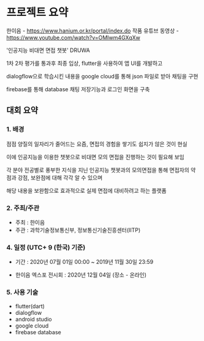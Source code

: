 # 프로젝트 요약
한이음 - https://www.hanium.or.kr/portal/index.do
작품 유튜브 동영상  - https://www.youtube.com/watch?v=OMIwm4GXqXw

'인공지능 비대면 면접 챗봇' DRUWA

1차 2차 평가를 통과후 최종 입상, flutter을 사용하여 앱 UI를 개발하고

dialogflow으로 학습시킨 내용을 google cloud를 통해 json 파일로 받아 채팅을 구현

firebase를 통해 database 채팅 저장기능과 로그인 화면을 구축

## 대회 요약

### 1. 배경 

점점 양질의 일자리가 줄어드는 요즘, 면접의 경험을 쌓기도 쉽지가 않은 것이 현실

이에 인공지능을 이용한 챗봇으로 비대면 모의 면접을 진행하는 것이 필요해 보임

각 분야 전공별로 풍부한 지식을 지닌 인공지능 챗봇과의 모의면접을 통해 면접자의 약점과 강점, 보완점에 대해 각각 알 수 있으며 

해당 내용을 보완함으로 효과적으로 실제 면접에 대비하려고 하는 플랫폼


### 2. 주최/주관

- 주최 : 한이음
- 주관 : 과학기술정보통신부, 정보통신기술진흥센터(IITP)


### 4. 일정 (UTC+ 9 (한국) 기준)

- 기간 : 2020년 07월 01일 00:00 ~ 2019년 11월 30일 23:59 

- 한이음 엑스포 전시회 : 2020년 12월 04일 (장소 - 온라인)

### 5. 사용 기술

 - flutter(dart)
 - dialogflow
 - android studio
 - google cloud
 - firebase database
